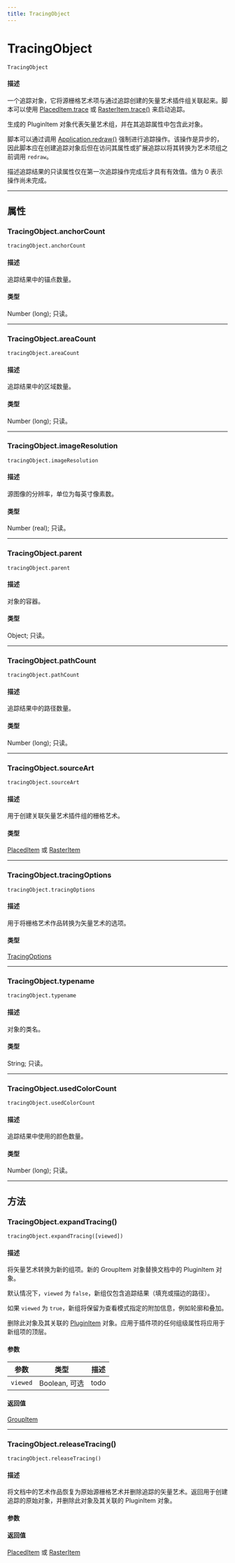 ```yaml
---
title: TracingObject
---
```

# TracingObject

`TracingObject`

#### 描述

一个追踪对象，它将源栅格艺术项与通过追踪创建的矢量艺术插件组关联起来。脚本可以使用 [PlacedItem.trace](PlacedItem.md#placeditemtrace) 或 [RasterItem.trace()](RasterItem.md#rasteritemtrace) 来启动追踪。

生成的 PluginItem 对象代表矢量艺术组，并在其追踪属性中包含此对象。

脚本可以通过调用 [Application.redraw()](Application.md#applicationredraw) 强制进行追踪操作。该操作是异步的，因此脚本应在创建追踪对象后但在访问其属性或扩展追踪以将其转换为艺术项组之前调用 `redraw`。

描述追踪结果的只读属性仅在第一次追踪操作完成后才具有有效值。值为 0 表示操作尚未完成。

---

## 属性

### TracingObject.anchorCount

`tracingObject.anchorCount`

#### 描述

追踪结果中的锚点数量。

#### 类型

Number (long); 只读。

---

### TracingObject.areaCount

`tracingObject.areaCount`

#### 描述

追踪结果中的区域数量。

#### 类型

Number (long); 只读。

---

### TracingObject.imageResolution

`tracingObject.imageResolution`

#### 描述

源图像的分辨率，单位为每英寸像素数。

#### 类型

Number (real); 只读。

---

### TracingObject.parent

`tracingObject.parent`

#### 描述

对象的容器。

#### 类型

Object; 只读。

---

### TracingObject.pathCount

`tracingObject.pathCount`

#### 描述

追踪结果中的路径数量。

#### 类型

Number (long); 只读。

---

### TracingObject.sourceArt

`tracingObject.sourceArt`

#### 描述

用于创建关联矢量艺术插件组的栅格艺术。

#### 类型

[PlacedItem](.././PlacedItem) 或 [RasterItem](.././RasterItem)

---

### TracingObject.tracingOptions

`tracingObject.tracingOptions`

#### 描述

用于将栅格艺术作品转换为矢量艺术的选项。

#### 类型

[TracingOptions](.././TracingOptions)

---

### TracingObject.typename

`tracingObject.typename`

#### 描述

对象的类名。

#### 类型

String; 只读。

---

### TracingObject.usedColorCount

`tracingObject.usedColorCount`

#### 描述

追踪结果中使用的颜色数量。

#### 类型

Number (long); 只读。

---

## 方法

### TracingObject.expandTracing()

`tracingObject.expandTracing([viewed])`

#### 描述

将矢量艺术转换为新的组项。新的 GroupItem 对象替换文档中的 PluginItem 对象。

默认情况下，`viewed` 为 `false`，新组仅包含追踪结果（填充或描边的路径）。

如果 `viewed` 为 `true`，新组将保留为查看模式指定的附加信息，例如轮廓和叠加。

删除此对象及其关联的 [PluginItem](.././PluginItem) 对象。应用于插件项的任何组级属性将应用于新组项的顶层。

#### 参数

| 参数      | 类型               | 描述       |
| --------- | ------------------ | ---------- |
| `viewed`  | Boolean, 可选      | todo       |

#### 返回值

[GroupItem](.././GroupItem)

---

### TracingObject.releaseTracing()

`tracingObject.releaseTracing()`

#### 描述

将文档中的艺术作品恢复为原始源栅格艺术并删除追踪的矢量艺术。返回用于创建追踪的原始对象，并删除此对象及其关联的 PluginItem 对象。

#### 参数

#### 返回值

[PlacedItem](.././PlacedItem) 或 [RasterItem](.././RasterItem)